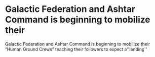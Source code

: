 # Galactic Federation and Ashtar Command is beginning to mobilize their

Galactic Federation and Ashtar Command is beginning to mobilize their
“Human Ground Crews” teaching their followers to expect a''landing''